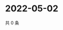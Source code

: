 # 2022-05-02

共 0 条

<!-- BEGIN WEIBO -->
<!-- 最后更新时间 Mon May 02 2022 21:32:56 GMT+0800 (China Standard Time) -->

<!-- END WEIBO -->
